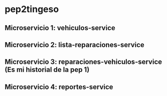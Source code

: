 # pep2tingeso

## Microservicio 1: vehiculos-service
## Microservicio 2: lista-reparaciones-service
## Microservicio 3: reparaciones-vehiculos-service (Es mi historial de la pep 1)
## Microservicio 4: reportes-service



